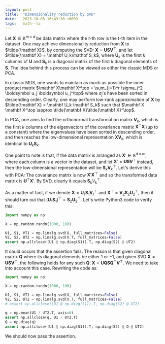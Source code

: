 ```yaml
---
layout: post
title:  "Dimensionality reduction by SVD"
date:   2023-10-06 16:43:30 +0800
tags:   math--la
---
```


Let $\mathbf X \in \mathbb R^{m \times d}$ be data matrix where the $t$-th row is the $t$-th item in the dataset.
One may achieve dimensionality reduction from $\mathbf X$ to $\tilde{\mathbf X}$, by computing the SVD: $\mathbf X = \mathbf U \mathbf S \mathbf V^\top$, and let $\tilde{\mathbf X} = \mathbf U_k\mathbf S_k$, where $\mathbf U_k$ is the first $k$ columns of $\mathbf U$ and $\mathbf S_k$ is a diagonal matrix of the first $k$ diagonal elements of $\mathbf S$.
The idea behind this process can be viewed as either the classic MDS or PCA.

In classic MDS, one wants to maintain as much as possible the inner product matrix $\mathbf X\mathbf X^\top = \sum_{j=1}^r \sigma_j^2 \boldsymbol u_j \boldsymbol u_j^\top$ where $\sigma_j$'s have been sorted in descending order.
Clearly, one may perform low-rank approximation of $\mathbf X$ by $\tilde{\mathbf X} = \mathbf U_k \mathbf S_k$ such that $\mathbf X \mathbf X^\top \approx \tilde{\mathbf X}\tilde{\mathbf X}^\top$.

In PCA, one aims to find the orthonormal transformation matrix $\mathbf V_k$, which is the first $k$ columns of the eigenvectors of the covariance matrix $\mathbf X^\top \mathbf X$ (up to a constant) where the eigenvalues have been sorted in descending order, and then reaches the low-dimensional representation $\mathbf X \mathbf V_k$, which is identical to $\mathbf U_k \mathbf S_k$.

One point to note is that, if the data matrix is arranged as $\mathbf X' \in \mathbb R^{d \times m}$, where each column is a vector in the dataset, and let $\mathbf X' = \mathbf U \mathbf S \mathbf V^\top$ instead, then the low-dimensional representation will be $\mathbf S_k \mathbf V_k^\top$.
Let's derive this with PCA:
The covariance matrix is now $\mathbf X' \mathbf X^{\prime\top}$ and so the transformed data matrix is $\mathbf U^\top \mathbf X'$.
By SVD, clearly it equals $\mathbf S_k V_k^\top$.

As a matter of fact, if we denote $\mathbf X=\mathbf U_1 \mathbf S_1 \mathbf V_1^\top$ and $\mathbf X^\top = \mathbf V_2 \mathbf S_2 \mathbf U_2^\top$, then it should turn out that $(\mathbf U_1 \mathbf S_1)^\top = \mathbf S_2 \mathbf U_2^\top$.
Let's write Python3 code to verify this:

```python
import numpy as np

X = np.random.randn(1000, 100)

U1, S1, VT1 = np.linalg.svd(X, full_matrices=False)
V2, S2, UT2 = np.linalg.svd(X.T, full_matrices=False)
assert np.allclose((U1 @ np.diag(S1)).T, np.diag(S2) @ UT2)
```

It could occurs that the assertion fails.
The reason is that given diagonal matrix $\mathbf Q$ where its diagonal elements be either $1$ or $-1$, and given SVD $\mathbf X = \mathbf U \mathbf S \mathbf V^\top$, the following holds for any such $\mathbf Q$: $\mathbf X = \mathbf U \mathbf Q \mathbf S \mathbf Q^\top \mathbf V^\top$.
We need to take into account this case.
Rewriting the code as:

```python
import numpy as np

X = np.random.randn(1000, 100)

U1, S1, VT1 = np.linalg.svd(X, full_matrices=False)
V2, S2, UT2 = np.linalg.svd(X.T, full_matrices=False)
# assert np.allclose((U1 @ np.diag(S1)).T, np.diag(S2) @ UT2)

q = np.mean(U1 / UT2.T, axis=0)
assert np.allclose(q, U1 / UT2.T)
Q = np.diag(q)
assert np.allclose((U1 @ np.diag(S1)).T, np.diag(S2) @ Q @ UT2)
```

We should now pass the assertion.
